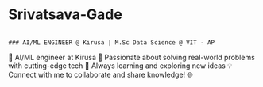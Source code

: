  # Srivatsava-Gade
                                                                                               ### AI/ML ENGINEER @ Kirusa | M.Sc Data Science @ VIT - AP
 👋 AI/ML engineer at Kirusa 
 🤖 Passionate about solving real-world problems with cutting-edge tech 
 🚀 Always learning and exploring new ideas 
 💡 Connect with me to collaborate and share knowledge! 🌐
